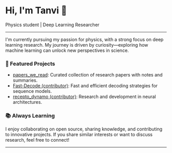 # Hi, I'm Tanvi 👋

Physics student | Deep Learning Researcher

---

I'm currently pursuing my passion for physics, with a strong focus on deep learning research. My journey is driven by curiosity—exploring how machine learning can unlock new perspectives in science.

### 🚀 Featured Projects

- [papers_we_read](https://github.com/tanvi102006/papers_we_read): Curated collection of research papers with notes and summaries.
- [Fast-Decode (contributor)](https://github.com/Slicky325/Fast-Decode): Fast and efficient decoding strategies for sequence models.
- [recepto_dynamo (contributor)](https://github.com/heyysimarr/recepto_dynamo): Research and development in neural architectures.

### 📚 Always Learning

I enjoy collaborating on open source, sharing knowledge, and contributing to innovative projects. If you share similar interests or want to discuss research, feel free to connect!

---

<!--
**tanvi102006/tanvi102006** is a ✨ special ✨ repository because its README.md (this file) appears on your GitHub profile.
-->
